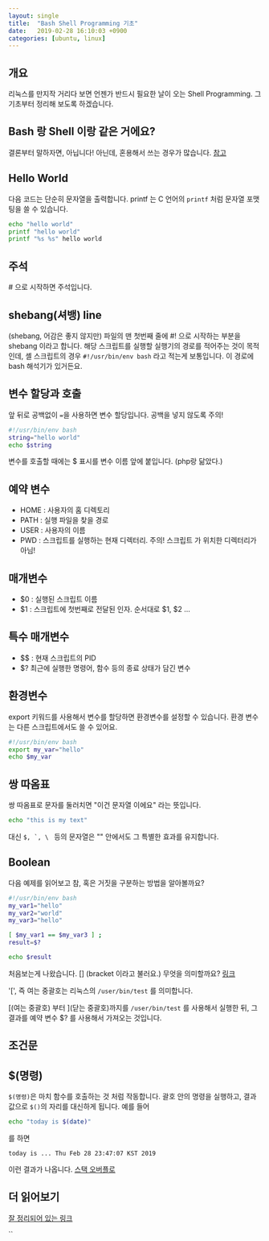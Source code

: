 ```yaml
---
layout: single
title:  "Bash Shell Programming 기초"
date:   2019-02-28 16:10:03 +0900
categories: [ubuntu, linux]
--- 
```


## 개요
리눅스를 만지작 거리다 보면 언젠가 반드시 필요한 날이 오는
Shell Programming. 그 기초부터 정리해 보도록 하겠습니다.


## Bash 랑 Shell 이랑 같은 거에요?
결론부터 말하자면, 아닙니다!
아닌데, 혼용해서 쓰는 경우가 많습니다.
<a href="https://askubuntu.com/questions/172481/is-bash-scripting-the-same-as-shell-scripting" target="_blank"> 참고
 </a>



## Hello World
다음 코드는 단순히 문자열을 출력합니다.
printf 는 C 언어의 `printf` 처럼 문자열 포맷팅을 쓸 수 있습니다.
```bash
echo "hello world"
printf "hello world"
printf "%s %s" hello world
```

## 주석
\# 으로 시작하면 주석입니다.


## shebang(셔뱅) line
(shebang, 어감은 좋지 않지만)
파일의 맨 첫번째 줄에 #! 으로 시작하는 부분을 shebang 이라고 합니다.
해당 스크립트를 실행할 실행기의 경로를 적어주는 것이 목적인데,
셸 스크립트의 경우 `#!/usr/bin/env bash` 라고 적는게 보통입니다. 이 경로에 bash 해석기가 있거든요.


## 변수 할당과 호출
앞 뒤로 공백없이 `=`을 사용하면 변수 할당입니다. 
공백을 넣지 않도록 주의!
```bash
#!/usr/bin/env bash
string="hello world"
echo $string
```
변수를 호출할 때에는 $ 표시를 변수 이름 앞에 붙입니다. (php랑 닮았다.)


## 예약 변수

* HOME : 사용자의 홈 디렉토리
* PATH : 실행 파일을 찾을 경로
* USER : 사용자의 이름
* PWD : 스크립트를 실행하는 현재 디렉터리. 주의! 스크립트 가 위치한 디렉터리가 아님!

## 매개변수

* $0 : 실행된 스크립트 이름
* $1 : 스크립트에 첫번째로 전달된 인자. 순서대로 $1, $2 ...


## 특수 매개변수

* $$ : 현재 스크립트의 PID
* $? 최근에 실행한 명령어, 함수 등의 종료 상태가 담긴 변수

## 환경변수
export 키워드를 사용해서 변수를 할당하면 환경변수를 설정할 수 있습니다.
환경 변수는 다른 스크립트에서도 쓸 수 있어요.
```bash
#!/usr/bin/env bash
export my_var="hello"
echo $my_var
```


## 쌍 따옴표

쌍 따옴표로 문자를 둘러치면 "이건 문자열 이에요" 라는 뜻입니다.

```bash
echo "this is my text"
```

대신 ``$, `, \ `` 등의 문자열은 "" 안에서도 그 특별한 효과를 유지합니다.



## Boolean
다음 예제를 읽어보고 참, 혹은 거짓을 구분하는 방법을 알아볼까요? 

```bash
#!/usr/bin/env bash
my_var1="hello"
my_var2="world"
my_var3="hello"

[ $my_var1 == $my_var3 ] ;
result=$?

echo $result
```
처음보는게 나왔습니다. [] (bracket 이라고 불러요.)  무엇을 의미할까요?
<a href="https://stackoverflow.com/questions/11796751/what-does-do-in-bash" target="_blank">링크</a>

'[', 즉 여는 중괄호는 리눅스의 `/user/bin/test` 를 의미합니다. 

\[(여는 중괄호) 부터 \](닫는 중괄호)까지를 `/user/bin/test` 를 사용해서 실행한 뒤,
그 결과를 예약 변수 $? 를 사용해서 가져오는 것입니다.


## 조건문



## $(명령)

`$(명령)`은 마치 함수를 호출하는 것 처럼 작동합니다.
괄호 안의 명령을 실행하고, 결과값으로 `$()`의 자리를 대신하게 됩니다.
예를 들어 
```bash
echo "today is $(date)"
```
를 하면
 
```
today is ... Thu Feb 28 23:47:07 KST 2019
``` 

이런 결과가 나옵니다.
<a href="https://stackoverflow.com/questions/27472540/difference-between-and-in-bash" target="_blank">
스택 오버플로</a>



## 더 읽어보기

<a href="https://blog.gaerae.com/2015/01/bash-hello-world.html" target="_blank">
 잘 정리되어 있는 링크  </a>

``











